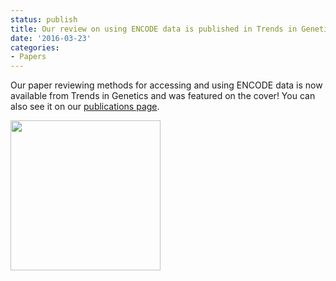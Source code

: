 ```yaml
---
status: publish
title: Our review on using ENCODE data is published in Trends in Genetics!
date: '2016-03-23'
categories:
- Papers
---
```


Our paper reviewing methods for accessing and using ENCODE data is now available from Trends in Genetics and was featured on the cover! You can also see it on our <a href="http://boylelab.org/publications.html">publications page</a>.

<img src="/assets/people/2016-03-23-Decipering_ENCODE_Cover.jpg" height="240px">
